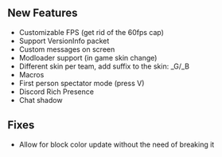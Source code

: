 ## New Features
- Customizable FPS (get rid of the 60fps cap)
- Support VersionInfo packet
- Custom messages on screen
- Modloader support (in game skin change)
- Different skin per team, add suffix to the skin: \_G/\_B
- Macros
- First person spectator mode (press V)
- Discord Rich Presence
- Chat shadow

## Fixes
- Allow for block color update without the need of breaking it